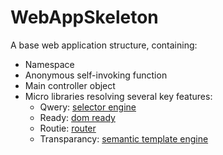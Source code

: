 WebAppSkeleton
==============

A base web application structure, containing:

- Namespace
- Anonymous self-invoking function
- Main controller object
- Micro libraries resolving several key features:
	- Qwery: [selector engine](http://www.dustindiaz.com/qwery)
	- Ready: [dom ready](http://www.dustindiaz.com/smallest-domready-ever)
	- Routie: [router](http://projects.jga.me/routie/)
	- Transparancy: [semantic template engine](https://github.com/leonidas/transparency)